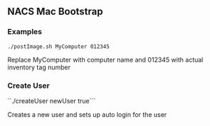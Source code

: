 ## NACS Mac Bootstrap

### Examples

``./postImage.sh MyComputer 012345``

Replace MyComputer with computer name and 012345 with actual inventory tag number


### Create User

``./createUser newUser true```

Creates a new user and sets up auto login for the user
